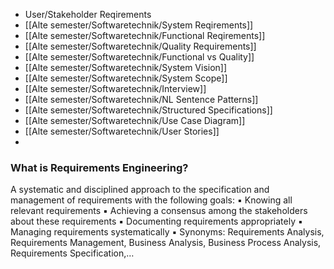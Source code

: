 - User/Stakeholder Reqirements
- [[Alte semester/Softwaretechnik/System Reqirements]]
- [[Alte semester/Softwaretechnik/Functional Reqirements]]
- [[Alte semester/Softwaretechnik/Quality Requirements]]
- [[Alte semester/Softwaretechnik/Functional vs Quality]]
- [[Alte semester/Softwaretechnik/System Vision]]
- [[Alte semester/Softwaretechnik/System Scope]]
- [[Alte semester/Softwaretechnik/Interview]]
- [[Alte semester/Softwaretechnik/NL Sentence Patterns]]
- [[Alte semester/Softwaretechnik/Structured Specifications]]
- [[Alte semester/Softwaretechnik/Use Case Diagram]]
- [[Alte semester/Softwaretechnik/User Stories]]
- 


### What is Requirements Engineering?

A systematic and disciplined approach to the specification and management of requirements with the following goals: 
▪ Knowing all relevant requirements 
▪ Achieving a consensus among the stakeholders about these requirements 
▪ Documenting requirements appropriately 
▪ Managing requirements systematically
▪ Synonyms: Requirements Analysis, Requirements Management, Business Analysis, Business Process Analysis, Requirements Specification,…



